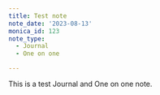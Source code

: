 ```yaml
---
title: Test note
note_date: '2023-08-13'
monica_id: 123
note_type:
  - Journal
  - One on one

---
```


This is a test Journal and One on one note.
